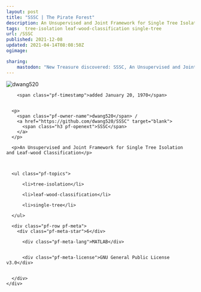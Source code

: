 ```yaml
---
layout: post
title: "SSSC | The Pirate Forest"
description: An Unsupervised and Joint Framework for Single Tree Isolation  and Leaf-wood Classification
tags:  tree-isolation leaf-wood-classification single-tree
url: /SSSC
published: 2021-12-08
updated: 2021-04-14T08:08:50Z
ogimage: 

sharing:
    mastodon: "New Treasure discovered: SSSC, An Unsupervised and Joint Framework for Single Tree Isolation  and Leaf-wood Classification"
---
```


<div class="pf-night-sky-spacer">
    <div id="pf-night-sky" data-stars="6" data-owner="dwang520" data-repo="SSSC">
        <div id="pf-open-dialog" class="pf-meta-star pf-star-todo"></div>
        <dialog id="pf-star-dialog">
            Star this Repository to putt a smile on the Developers face.
            <div class="pf-row">
                <div class="pf-grow"></div>
                <div><a class="pf-unterlines" href="https://github.com/dwang520/SSSC" target="_blank">VISIT REPOSITORY</a></div>
            </div>
        </dialog>
    </div>
    
</div>

<div class="pf-ship-list">
    <div class="pf-row pf-pirate pf-small-column" data-pirate-id="9q6yUS4Rd9UP29vOSTTfh">
    <div>
      <!--<a href="https://github.com/dwang520" target="blank">-->
        <div class="pf-pirate-avatar">
          <div class="pf-cross pf-clickable"  onclick="collect('9q6yUS4Rd9UP29vOSTTfh'); return false;"></div>
          <img src="https://avatars.githubusercontent.com/u/34278700?v=4" title="dwang520" alt="dwang520"/>
      </div>
      <!--</a>
      <div class="pf-pirate-actions">
        <a class="pf-treasure-add"  title="save in my treasure chest" onclick="collect('9q6yUS4Rd9UP29vOSTTfh'); return false;" href="#">
          <img src="./assets/coin.svg" alt="treasure"/>
        </a>
        <a class="pf-treasure-remove" onclick="throwAway('9q6yUS4Rd9UP29vOSTTfh'); return false;">remove</a>
      </div>-->
    </div>
    <div class="pf-ship">
      
        <span class="pf-timestamp">added January 20, 1970</span>
      
      
      <p>
        <span class="pf-owner-name">dwang520</span> / 
        <a href="https://github.com/dwang520/SSSC" target="blank">
          <span class="h3 pf-openext">SSSC</span>
        </a>
      </p>

      <p>An Unsupervised and Joint Framework for Single Tree Isolation  and Leaf-wood Classification</p>

      

      <ul class="pf-topics">
        
          <li>tree-isolation</li>
        
          <li>leaf-wood-classification</li>
        
          <li>single-tree</li>
        
      </ul>

      <div class="pf-row pf-meta">
        <div class="pf-meta-star">6</div>
        
          <div class="pf-meta-lang">MATLAB</div>
        
        
          <div class="pf-meta-license">GNU General Public License v3.0</div>
        
        
      </div>
    </div>
  </div>
</div>